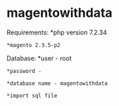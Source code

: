 # magentowithdata

Requirements:
    *php version 7.2.34
  
    *magento 2.3.5-p2

Database:
    *user - root
  
    *password - 
  
    *database name - magentowithdata
  
    *import sql file
  
